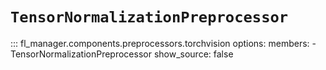# `TensorNormalizationPreprocessor`

::: fl_manager.components.preprocessors.torchvision
    options:
      members:
      - TensorNormalizationPreprocessor
      show_source: false
